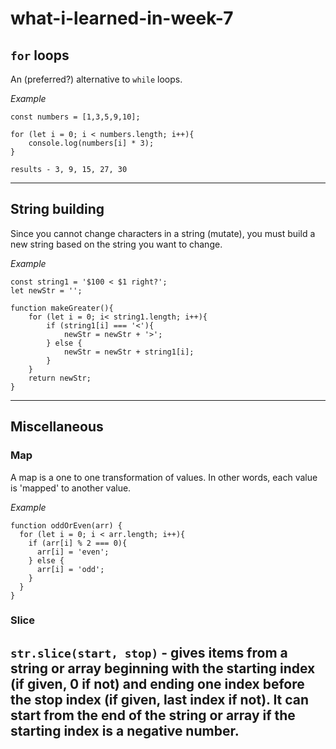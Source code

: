 # what-i-learned-in-week-7
## `for` loops

An (preferred?) alternative to `while` loops.

*Example*
```
const numbers = [1,3,5,9,10];

for (let i = 0; i < numbers.length; i++){
    console.log(numbers[i] * 3);
}

results - 3, 9, 15, 27, 30
```

---

## String building

Since you cannot change characters in a string (mutate), you must build a new string based on the string you want to change.

*Example*
```
const string1 = '$100 < $1 right?';
let newStr = '';

function makeGreater(){
    for (let i = 0; i< string1.length; i++){
        if (string1[i] === '<'){
            newStr = newStr + '>';
        } else {
            newStr = newStr + string1[i];
        }
    }
    return newStr;
}
```

---

## Miscellaneous
### Map

A map is a one to one transformation of values. In other words, each value is 'mapped' to another value.

*Example*
```
function oddOrEven(arr) {
  for (let i = 0; i < arr.length; i++){
    if (arr[i] % 2 === 0){
      arr[i] = 'even';
    } else {
      arr[i] = 'odd';
    }
  }
}
```
### Slice

`str.slice(start, stop)` - gives items from a string or array beginning with the starting index (if given, 0 if not) and ending one index before the stop index (if given, last index if not). It can start from the end of the string or array if the starting index is a negative number.
---